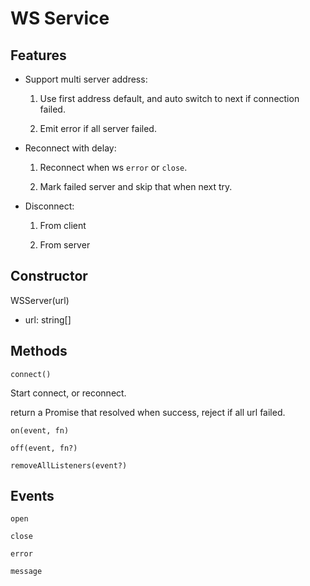 # WS Service

## Features

- Support multi server address:

  1. Use first address default, and auto switch to next if connection failed.

  2. Emit error if all server failed.

- Reconnect with delay:

  1. Reconnect when ws `error` or `close`.

  2. Mark failed server and skip that when next try.

- Disconnect:

  1. From client

  2. From server

## Constructor

WSServer(url)

- url: string[]

## Methods

`connect()`

Start connect, or reconnect.

return a Promise that resolved when success, reject if all url failed. 

`on(event, fn)`

`off(event, fn?)`

`removeAllListeners(event?)`

## Events

`open`

`close`

`error`

`message`
